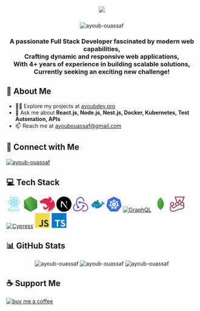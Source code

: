 <h1 align="center"> <img src="https://readme-typing-svg.demolab.com/?lines=Hi👋, I'm Ayoub OUASSAF;A Full Stack Developer!;Crafting Ideas with Code 💻&font=Fira%20Code&center=true&width=440&height=50&duration=3000&pause=1000"> </h1> <p align="center"> <img src="https://komarev.com/ghpvc/?username=ayoub-ouassaf&label=Profile%20Views&color=0e75b6&style=flat" alt="ayoub-ouassaf" /> </p> <h3 align="center"> A passionate Full Stack Developer fascinated by modern web capabilities, <br/> Crafting dynamic and responsive web applications, <br/> With 4+ years of experience in building scalable solutions, <br/> Currently seeking an exciting new challenge! </h3>
<h2 align="left">🌟 About Me</h2> <ul> <li>👨‍💻 Explore my projects at <a href="https://ayoubdev.pro">ayoubdev.pro</a></li> <li>💬 Ask me about <strong>React.js, Node.js, Nest.js, Docker, Kubernetes, Test Automation, APIs</strong></li> <li>📫 Reach me at <a href="mailto:ayoubouassaf@gmail.com">ayoubouassaf@gmail.com</a></li> </ul>
<h2 align="left">🔗 Connect with Me</h2> <p align="left"> <a href="https://linkedin.com/in/ouassaf-ayoub" target="_blank"><img align="center" src="https://raw.githubusercontent.com/rahuldkjain/github-profile-readme-generator/master/src/images/icons/Social/linked-in-alt.svg" alt="ayoub-ouassaf" height="30" width="40" /></a> </p>
<h2 align="left">💻 Tech Stack</h2> <p align="left"> <a href="https://reactjs.org/" target="_blank" rel="noreferrer"><img src="https://raw.githubusercontent.com/devicons/devicon/master/icons/react/react-original-wordmark.svg" alt="React.js" width="40" height="40"/></a> <a href="https://nodejs.org/" target="_blank" rel="noreferrer"><img src="https://raw.githubusercontent.com/devicons/devicon/master/icons/nodejs/nodejs-original.svg" alt="Node.js" width="40" height="40"/></a> <a href="https://nestjs.com/" target="_blank" rel="noreferrer"><img src="https://raw.githubusercontent.com/devicons/devicon/master/icons/nestjs/nestjs-plain.svg" alt="Nest.js" width="40" height="40"/></a> <a href="https://nextjs.org/" target="_blank" rel="noreferrer"><img src="https://raw.githubusercontent.com/devicons/devicon/master/icons/nextjs/nextjs-original.svg" alt="Next.js" width="40" height="40"/></a> <a href="https://redux.js.org/" target="_blank" rel="noreferrer"><img src="https://raw.githubusercontent.com/devicons/devicon/master/icons/redux/redux-original.svg" alt="Redux" width="40" height="40"/></a> <a href="https://www.docker.com/" target="_blank" rel="noreferrer"><img src="https://raw.githubusercontent.com/devicons/devicon/master/icons/docker/docker-original.svg" alt="Docker" width="40" height="40"/></a> <a href="https://kubernetes.io/" target="_blank" rel="noreferrer"><img src="https://raw.githubusercontent.com/devicons/devicon/master/icons/kubernetes/kubernetes-plain.svg" alt="Kubernetes" width="40" height="40"/></a> <a href="https://graphql.org/" target="_blank" rel="noreferrer"><img src="https://www.vectorlogo.zone/logos/graphql/graphql-icon.svg" alt="GraphQL" width="40" height="40"/></a> <a href="https://www.mongodb.com/" target="_blank" rel="noreferrer"><img src="https://raw.githubusercontent.com/devicons/devicon/master/icons/mongodb/mongodb-original.svg" alt="MongoDB" width="40" height="40"/></a> <a href="https://jestjs.io/" target="_blank" rel="noreferrer"><img src="https://raw.githubusercontent.com/devicons/devicon/master/icons/jest/jest-plain.svg" alt="Jest" width="40" height="40"/></a> <a href="https://cypress.io/" target="_blank" rel="noreferrer"><img src="https://www.cypress.io/images/layouts/navbar-brand.svg" alt="Cypress" width="40" height="40"/></a> <a href="https://developer.mozilla.org/en-US/docs/Web/JavaScript" target="_blank" rel="noreferrer"><img src="https://raw.githubusercontent.com/devicons/devicon/master/icons/javascript/javascript-original.svg" alt="JavaScript" width="40" height="40"/></a> <a href="https://www.typescriptlang.org/" target="_blank" rel="noreferrer"><img src="https://raw.githubusercontent.com/devicons/devicon/master/icons/typescript/typescript-original.svg" alt="TypeScript" width="40" height="40"/></a> </p>
<h2 align="left">📊 GitHub Stats</h2> <p align="center"> <img src="https://github-readme-stats.vercel.app/api?username=ayoub-ouassaf&show_icons=true&theme=tokyonight&locale=en" alt="ayoub-ouassaf" /> <img src="https://github-readme-streak-stats.herokuapp.com/?user=ayoub-ouassaf&theme=tokyonight" alt="ayoub-ouassaf" /> <img src="https://github-readme-stats.vercel.app/api/top-langs?username=ayoub-ouassaf&show_icons=true&locale=en&layout=compact&theme=tokyonight" alt="ayoub-ouassaf" /> </p>
<h2 align="left">☕ Support Me</h2> <p> <a href="https://www.buymeacoffee.com/ayoubouassaf" target="_blank"> <img src="https://cdn.buymeacoffee.com/buttons/v2/default-yellow.png" height="50" width="210" alt="buy me a coffee" /> </a> </p>
